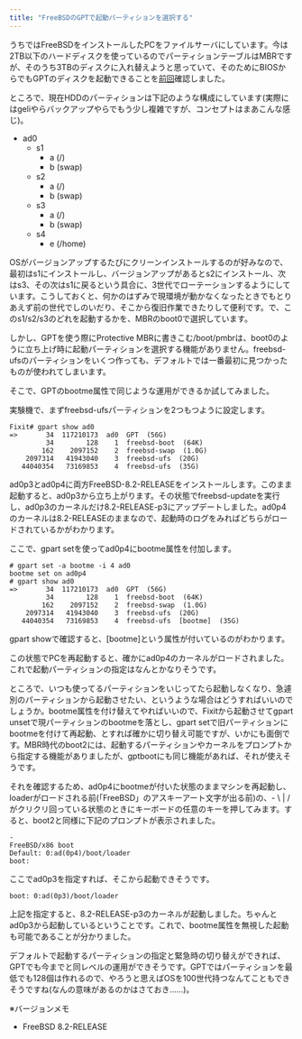 ```yaml
---
title: "FreeBSDのGPTで起動パーティションを選択する"
---
```


うちではFreeBSDをインストールしたPCをファイルサーバにしています。今は2TB以下のハードディスクを使っているのでパーティションテーブルはMBRですが、そのうち3TBのディスクに入れ替えようと思っていて、そのためにBIOSからでもGPTのディスクを起動できることを[前回](20111009.html)確認しました。

ところで、現在HDDのパーティションは下記のような構成にしています(実際にはgeliやらバックアップやらでもう少し複雑ですが、コンセプトはまあこんな感じ)。

- ad0
  - s1
    - a (/)
    - b (swap)
  - s2
    - a (/)
    - b (swap)
  - s3
    - a (/)
    - b (swap)
  - s4
    - e (/home)

OSがバージョンアップするたびにクリーンインストールするのが好みなので、最初はs1にインストールし、バージョンアップがあるとs2にインストール、次はs3、その次はs1に戻るという具合に、3世代でローテーションするようにしています。こうしておくと、何かのはずみで現環境が動かなくなったときでもとりあえず前の世代でしのいだり、そこから復旧作業できたりして便利です。で、このs1/s2/s3のどれを起動するかを、MBRのboot0で選択しています。

しかし、GPTを使う際にProtective MBRに書きこむ/boot/pmbrは、boot0のように立ち上げ時に起動パーティションを選択する機能がありません。freebsd-ufsのパーティションをいくつ作っても、デフォルトでは一番最初に見つかったものが使われてしまいます。

そこで、GPTのbootme属性で同じような運用ができるか試してみました。

実験機で、まずfreebsd-ufsパーティションを2つもつように設定します。

```console
Fixit# gpart show ad0
=>       34  117210173  ad0  GPT  (56G)
         34        128    1  freebsd-boot  (64K)
        162    2097152    2  freebsd-swap  (1.0G)
    2097314   41943040    3  freebsd-ufs  (20G)
   44040354   73169853    4  freebsd-ufs  (35G)
```

ad0p3とad0p4に両方FreeBSD-8.2-RELEASEをインストールします。このまま起動すると、ad0p3から立ち上がります。その状態でfreebsd-updateを実行し、ad0p3のカーネルだけ8.2-RELEASE-p3にアップデートしました。ad0p4のカーネルは8.2-RELEASEのままなので、起動時のログをみればどちらがロードされているかがわかります。

ここで、gpart setを使ってad0p4にbootme属性を付加します。

```console
# gpart set -a bootme -i 4 ad0
bootme set on ad0p4
# gpart show ad0
=>       34  117210173  ad0  GPT  (56G)
         34        128    1  freebsd-boot  (64K)
        162    2097152    2  freebsd-swap  (1.0G)
    2097314   41943040    3  freebsd-ufs  (20G)
   44040354   73169853    4  freebsd-ufs  [bootme]  (35G)
```

gpart showで確認すると、[bootme]という属性が付いているのがわかります。

この状態でPCを再起動すると、確かにad0p4のカーネルがロードされました。これで起動パーティションの指定はなんとかなりそうです。

ところで、いつも使ってるパーティションをいじってたら起動しなくなり、急遽別のパーティションから起動させたい、というような場合はどうすればいいのでしょうか。bootme属性を付け替えてやればいいので、Fixitから起動させてgpart unsetで現パーティションのbootmeを落とし、gpart setで旧パーティションにbootmeを付けて再起動、とすれば確かに切り替え可能ですが、いかにも面倒です。MBR時代のboot2には、起動するパーティションやカーネルをプロンプトから指定する機能がありましたが、gptbootにも同じ機能があれば、それが使えそうです。

それを確認するため、ad0p4にbootmeが付いた状態のままマシンを再起動し、loaderがロードされる前(「FreeBSD」のアスキーアート文字が出る前)の、- \ \| / がクリクリ回っている状態のときにキーボードの任意のキーを押してみます。すると、boot2と同様に下記のプロンプトが表示されました。

```console
-
FreeBSD/x86 boot
Default: 0:ad(0p4)/boot/loader
boot:
```

ここでad0p3を指定すれば、そこから起動できそうです。

```console
boot: 0:ad(0p3)/boot/loader
```

上記を指定すると、8.2-RELEASE-p3のカーネルが起動しました。ちゃんとad0p3から起動しているということです。これで、bootme属性を無視した起動も可能であることが分かりました。

デフォルトで起動するパーティションの指定と緊急時の切り替えができれば、GPTでも今までと同レベルの運用ができそうです。GPTではパーティションを最低でも128個は作れるので、やろうと思えばOSを100世代持つなんてこともできそうですね(なんの意味があるのかはさておき……)。

※バージョンメモ

- FreeBSD 8.2-RELEASE
